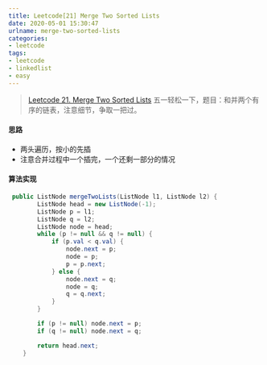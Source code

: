 ```yaml
---
title: Leetcode[21] Merge Two Sorted Lists
date: 2020-05-01 15:30:47
urlname: merge-two-sorted-lists
categories:
- leetcode
tags:
- leetcode
- linkedlist
- easy
---
```

>[Leetcode 21. Merge Two Sorted Lists](https://leetcode.com/problems/merge-two-sorted-lists/)
五一轻松一下，题目：和并两个有序的链表，注意细节，争取一把过。

<!--more-->

#### 思路
- 两头遍历，按小的先插
- 注意合并过程中一个插完，一个还剩一部分的情况

#### 算法实现
```java
 public ListNode mergeTwoLists(ListNode l1, ListNode l2) {
        ListNode head = new ListNode(-1);
        ListNode p = l1;
        ListNode q = l2;
        ListNode node = head;
        while (p != null && q != null) {
            if (p.val < q.val) {
                node.next = p;
                node = p;
                p = p.next;
            } else {
                node.next = q;
                node = q;
                q = q.next;
            }
        }

        if (p != null) node.next = p;
        if (q != null) node.next = q;

        return head.next;
    }
```